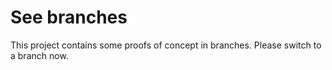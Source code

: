 # See branches

This project contains some proofs of concept in branches. Please switch to a branch now.